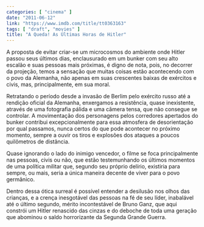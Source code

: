 ```yaml
---
categories: [ "cinema" ]
date: "2011-06-12"
link: "https://www.imdb.com/title/tt0363163"
tags: [ "draft", "movies" ]
title: "A Queda! As Últimas Horas de Hitler"
---
```

A proposta de evitar criar-se um microcosmos do ambiente onde Hitler passou seus últimos dias, enclausurado em um bunker com seu alto escalão e suas pessoas mais próximas, é digno de nota, pois, no decorrer da projeção, temos a sensação que muitas coisas estão acontecendo com o povo da Alemanha, não apenas em suas crescentes baixas de exércitos e civis, mas, principalmente, em sua moral.

Retratando o período desde a invasão de Berlim pelo exército russo até a rendição oficial da Alemanha, enxergamos a resistência, quase inexistente, através de uma fotografia pálida e uma câmera tensa, que não consegue se controlar. A movimentação dos personagens pelos corredores apertados do bunker contribui excepcionalmente para essa atmosfera de desorientação por qual passamos, nunca certos do que pode acontecer no próximo momento, sempre a ouvir os tiros e explosões dos ataques a poucos quilômetros de distância.

Quase ignorando o lado do inimigo vencedor, o filme se foca principalmente nas pessoas, civis ou não, que estão testemunhando os últimos momentos de uma política militar que, segundo seu próprio delírio, existiria para sempre, ou mais, seria a única maneira decente de viver para o povo germânico.

Dentro dessa ótica surreal é possível entender a desilusão nos olhos das crianças, e a crença inesgotável das pessoas na fé de seu líder, inabalável até o último segundo, mérito incontestável de Bruno Ganz, que aqui constrói um Hitler renascido das cinzas e do deboche de toda uma geração que abominou o saldo horrorizante da Segunda Grande Guerra.

